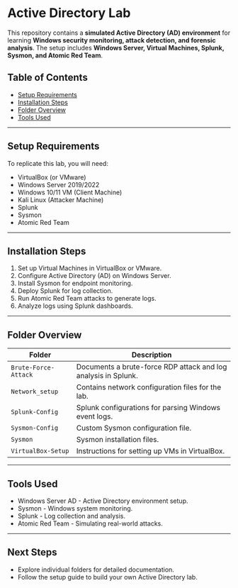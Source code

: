 # Active Directory Lab
This repository contains a **simulated Active Directory (AD) environment** for learning **Windows security monitoring, attack detection, and forensic analysis**. The setup includes **Windows Server, Virtual Machines, Splunk, Sysmon, and Atomic Red Team**.

## Table of Contents
- [Setup Requirements](#setup-requirements)
- [Installation Steps](#installation-steps)
- [Folder Overview](#folder-overview)
- [Tools Used](#tools-used)

---

## Setup Requirements
To replicate this lab, you will need:
- VirtualBox (or VMware)
- Windows Server 2019/2022
- Windows 10/11 VM (Client Machine)
- Kali Linux (Attacker Machine)
- Splunk
- Sysmon
- Atomic Red Team

---

## Installation Steps
1. Set up Virtual Machines in VirtualBox or VMware.
2. Configure Active Directory (AD) on Windows Server.
3. Install Sysmon for endpoint monitoring.
4. Deploy Splunk for log collection.
5. Run Atomic Red Team attacks to generate logs.
6. Analyze logs using Splunk dashboards.

---

## Folder Overview
| Folder | Description |
|--------|------------|
| `Brute-Force-Attack` | Documents a brute-force RDP attack and log analysis in Splunk. |
| `Network_setup` | Contains network configuration files for the lab. |
| `Splunk-Config` | Splunk configurations for parsing Windows event logs. |
| `Sysmon-Config` | Custom Sysmon configuration file. |
| `Sysmon` | Sysmon installation files. |
| `VirtualBox-Setup` | Instructions for setting up VMs in VirtualBox. |

---

## Tools Used
- Windows Server AD - Active Directory environment setup.
- Sysmon - Windows system monitoring.
- Splunk - Log collection and analysis.
- Atomic Red Team - Simulating real-world attacks.

---

## Next Steps
- Explore individual folders for detailed documentation.
- Follow the setup guide to build your own Active Directory lab.
